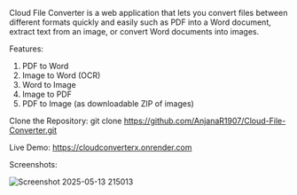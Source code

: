 Cloud File Converter is a web application that lets you convert files between different formats quickly and easily such as PDF into a Word document, extract text from an image, or convert Word documents into images.

Features:
1. PDF to Word
2. Image to Word (OCR)
3. Word to Image
4. Image to PDF
5. PDF to Image (as downloadable ZIP of images)


Clone the Repository:
git clone https://github.com/AnjanaR1907/Cloud-File-Converter.git

Live Demo:
https://cloudconverterx.onrender.com

Screenshots:

![Screenshot 2025-05-13 215013](https://github.com/user-attachments/assets/b33911b6-e92e-4dec-bc23-0607d3e458a8)


